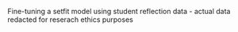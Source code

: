 Fine-tuning a setfit model using student reflection data - actual data redacted for reserach ethics purposes

